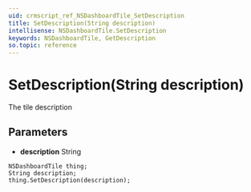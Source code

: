 ```yaml
---
uid: crmscript_ref_NSDashboardTile_SetDescription
title: SetDescription(String description)
intellisense: NSDashboardTile.SetDescription
keywords: NSDashboardTile, GetDescription
so.topic: reference
---
```


# SetDescription(String description)

The tile description

## Parameters

* **description** String

```crmscript
NSDashboardTile thing;
String description;
thing.SetDescription(description);
```

